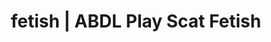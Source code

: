 ---
categories:
- Queer Kinks
- NSFW Art
- Virtual Sex
- Femdom
- Sapphic Desires
image: /assets/images/1747714217032.jpg
layout: post
schema:
  description: Premium adult content featuring ABDL Play, Scat Fetish. High-quality
    images with sensual themes.
  keywords:
  - ABDL Play
  - POV Erotica
  - Inclusive Desire
  - Ethical Porn
  - Sensual Cosplay
  - Digital Dominance
  - Scat Fetish
  name: 1747714217032 | ABDL Play Scat Fetish
  type: VisualArtwork
seo:
  description: Featured content with sensual ABDL Play, Scat Fetish. HD images available.
  keywords: ABDL Play, Scat Fetish
  og_image: /assets/images/1747714217032.jpg
  schema_type: VisualArtwork
tags:
- '#fetish'
- ABDL Play
- Scat Fetish
title: fetish | ABDL Play Scat Fetish
---